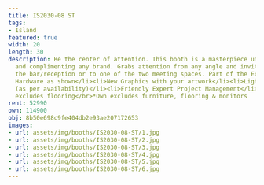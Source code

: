 ```yaml
---
title: IS2030-08 ST
tags:
- Island
featured: true
width: 20
length: 30
description: Be the center of attention. This booth is a masterpiece utilizing circles
  and complimenting any brand. Grabs attention from any angle and invite clients to
  the bar/reception or to one of the two meeting spaces. Part of the Exclusive Collection.</br></br>Includes:<ul><li>All
  Hardware as shown</li><li>New Graphics with your artwork</li><li>Lights</li><li>Counter</li><li>Furniture*
  (as per availability)</li><li>Friendly Expert Project Management</li></ul></br>Rent
  excludes flooring</br>*Own excludes furniture, flooring & monitors
rent: 52990
own: 114900
obj: 8b50e698c9fe404db2e93ae207172653
images:
- url: assets/img/booths/IS2030-08-ST/1.jpg
- url: assets/img/booths/IS2030-08-ST/2.jpg
- url: assets/img/booths/IS2030-08-ST/3.jpg
- url: assets/img/booths/IS2030-08-ST/4.jpg
- url: assets/img/booths/IS2030-08-ST/5.jpg
- url: assets/img/booths/IS2030-08-ST/6.jpg
---
```


